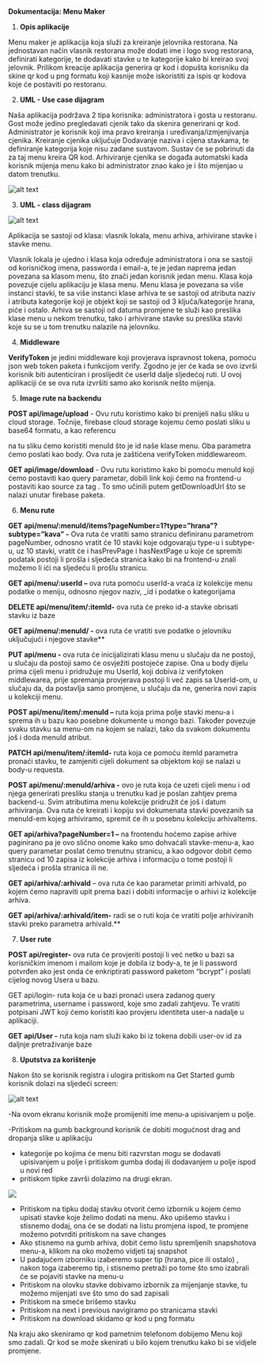 **Dokumentacija:  Menu Maker** 

1. **Opis aplikacije** 

Menu maker je aplikacija  koja služi za kreiranje  jelovnika restorana. Na jednostavan način vlasnik  restorana može dodati ime  i logo svog restorana, definirati kategorije,  te dodavati stavke u te kategorije kako bi kreirao svoj jelovnik. Prilikom kreacije aplikacija generira qr kod i dopušta korisniku  da skine qr kod u png formatu koji kasnije može iskoristiti za ispis  qr kodova koje će postaviti po restoranu. 

2. **UML -  Use case dijagram** 

Naša aplikacija podržava 2 tipa korisnika: administratora i gosta u restoranu. Gost može jedino pregledavati cjenik tako da skenira generirani qr kod. Administrator je korisnik koji ima pravo kreiranja i uređivanja/izmjenjivanja  cjenika. Kreiranje cjenika uključuje  Dodavanje naziva i cijena stavkama, te definiranje kategorija koje nisu zadane sustavom. Sustav će se pobrinuti da za taj menu kreira QR  kod.  Arhiviranje cjenika se događa automatski kada korisnik mijenja menu  kako  bi  administrator  znao  kako  je  i  što  mijenjao  u  datom  trenutku. 

![alt text](https://i.imgur.com/FfWJkFF.png)

3. **UML - class dijagram** 

![alt text](https://i.imgur.com/lB3fkif.png)

Aplikacija se sastoji  od klasa: vlasnik lokala, menu arhiva, arhivirane stavke i stavke menu.  

Vlasnik lokala je ujedno i klasa koja određuje administratora i ona se sastoji od korisničkog imena, passworda i email-a,  te je jedan naprema jedan povezana sa klasom menu, što znači jedan korisnik jedan menu. Klasa koja povezuje cijelu aplikaciju je klasa menu. Menu klasa je povezana sa više instanci stavki, te sa više instanci klase arhiva te se sastoji od atributa naziv i atributa kategorije  koji je objekt koji se sastoji od 3 ključa/kategorije  hrana, piće i ostalo. Arhiva se sastoji od datuma promjene te služi kao preslika klase menu u nekom trenutku, tako i arhivirane stavke su preslika stavki koje su se u tom trenutku nalazile na jelovniku. 

4. **Middleware** 

**VerifyToken** je jedini middleware koji provjerava ispravnost tokena, pomoću json web token paketa i funkcijom  verify. Zgodno je jer  će kada se ovo izvrši korisnik biti autenticiran i proslijedit će userId dalje sljedećoj ruti. U ovoj aplikaciji  će se ova ruta izvršiti  samo ako korisnik nešto mijenja.  

5. **Image rute na backendu**

**POST api/image/upload**  - Ovu rutu koristimo kako bi prenijeli  našu sliku u cloud storage. Točnije, firebase cloud storage kojemu ćemo poslati sliku u base64 formatu, a kao referencu 

na tu sliku ćemo koristiti menuId što je id naše klase menu. Oba parametra ćemo poslati kao body. Ova ruta je zaštićena verifyToken middlewareom. 

**GET api/image/download** - Ovu rutu koristimo kako bi pomoću menuId koji ćemo postaviti kao query parametar, dobili link koji ćemo na frontend-u postaviti kao source za tag <img>. To smo učinili putem getDownloadUrl što se nalazi unutar firebase paketa. 

6. **Menu rute** 

**GET  api/menu/:menuId/items?pageNumber=1?type=”hrana”?subtype=”kava”  -**  Ova ruta će vratiti samo stranicu definiranu parametrom pageNumber, odnosno vratit će 10 stavki koje odgovaraju type-u i subtype-u, uz 10 stavki, vratit će i  hasPrevPage i hasNextPage u koje će spremiti podatak postoji li prošla i sljedeća stranica kako bi na frontend-u znali možemo li ići na sljedeću li prošlu stranicu. 

**GET api/menu/:userId –** ova ruta pomoću userId-a vraća iz kolekcije menu podatke o meniju, odnosno njegov naziv, \_id i podatke o kategorijama 

**DELETE api/menu/item/:itemId-** ova ruta će preko id-a stavke obrisati stavku iz baze  

**GET api/menu/:menuId/ -** ova ruta će vratiti sve podatke o jelovniku uključujući i njegove stavke** 

**PUT api/menu -** ova ruta će inicijalizirati  klasu menu u slučaju da ne postoji, u slučaju da postoji samo će osvježiti postojeće zapise. Ona u body dijelu prima cijeli menu i pridružuje mu UserId, koji dobiva iz verifytoken middlewarea, prije spremanja provjerava postoji li već zapis sa UserId-om, u slučaju da, da postavlja samo promjene, u slučaju da ne, generira novi zapis u kolekciji menu. 

**POST api/menu/item/:menuId  –** ruta koja prima polje stavki menu-a i sprema ih u bazu kao posebne dokumente u mongo bazi. Također povezuje svaku stavku sa menu-om na kojem se nalazi, tako da svakom dokumentu još i doda menuId atribut. 

**PATCH api/menu/item/:itemId-**  ruta koja ce pomoću itemId parametra pronaći stavku, te zamjeniti cijeli dokument sa objektom koji se nalazi u body-u requesta.  

**POST api/menu/:menuId/arhiva  -** ovo je ruta koja će uzeti cijeli menu i od njega generirati presliku  stanja u trenutku kad je  poslan  zahtjev prema  backend-u. Svim  atributima menu kolekcije pridružit će još i  datum arhiviranja.  Ova ruta će kreirati i kopiju svi dokumenata stavki  povezanih  sa  menuId-em  kojeg  arhiviramo,  spremit  će  ih  u  posebnu  kolekciju arhivaItems.  

**GET api/arhiva?pageNumber=1 –** na frontendu hoćemo zapise arhive paginirano pa je ovo slično onome kako smo dohvaćali stavke-menu-a, kao query parametar poslat ćemo trenutnu stranicu, a kao odgovor dobit ćemo stranicu od 10 zapisa iz kolekcije arhiva i informaciju o tome postoji li sljedeća i prošla stranica ili ne. 

**GET api/arhiva/:arhivaId**  – ova ruta će kao parametar  primiti  arhivaId, po kojem ćemo napraviti upit prema bazi i dobiti informacije o arhivi iz kolekcije arhiva. 

**GET api/arhiva/:arhivaId/item-**  radi se o ruti koja će vratiti polje arhiviranih stavki preko parametra arhivaId.** 

7. **User rute** 

**POST api/register-** ova ruta će provjeriti postoji li već netko u bazi sa korisničkim imenom i mailom  koje je  dobila iz  body-a, te je li  password potvrđen ako jest onda će enkriptirati password paketom “bcrypt” i poslati cijelog novog Usera u bazu. 

GET api/login-  ruta koja će u bazi  pronaći usera zadanog query parametrima,  username  i password, koje smo zadali zahtjevu. Te vratiti potpisani JWT  koji ćemo koristiti kao provjeru identiteta user-a nadalje u aplikaciji. 

**GET api/User -** ruta koja nam služi kako bi iz tokena dobili user-ov id za daljnje pretraživanje baze 

8. **Uputstva za korištenje** 

Nakon što se korisnik  registra i ulogira pritiskom  na Get Started gumb korisnik dolazi na sljedeći screen: 

![alt text](https://imgur.com/lB3fkif)

-Na ovom ekranu korisnik može promijeniti ime menu-a upisivanjem u polje.  

-Pritiskom na gumb background korisnik će dobiti mogućnost drag and dropanja slike u aplikaciju 

- kategorije po kojima će menu biti razvrstan mogu se dodavati upisivanjem u polje i pritiskom gumba dodaj ili dodavanjem u polje ispod u novi red 
- pritiskom tipke završi dolazimo na drugi ekran. 

![](Aspose.Words.885d4f4e-227d-48d1-b7da-0e9d92d26fad.004.jpeg)

- Pritiskom na tipku dodaj stavku otvorit ćemo izbornik u kojem ćemo upisati stavke koje želimo dodati na menu. Ako upišemo stavku i stisnemo dodaj, ona će se dodati na listu promjena ispod, te promjene možemo potvrditi pritiskom na save changes 
- Ako stisnemo na gumb arhiva, dobit ćemo listu spremljenih snapshotova menu-a, klikom na oko možemo vidjeti taj snapshot 
- U padajućem izborniku izaberemo super tip (hrana, pice ili ostalo) , nakon toga izaberemo tip, i stisnemo pretraži po tome što smo izabrali će se pojaviti stavke na menu-u 
- Pritiskom na olovku stavke dobivamo izbornik za mijenjanje stavke, tu možemo mijenjati sve što smo do sad zapisali  
- Pritiskom na smeće brišemo stavku 
- Pritiskom na next i previous navigiramo po stranicama stavki 
- Pritiskom na download skidamo qr kod u png formatu 

Na kraju ako skeniramo qr kod pametnim telefonom  dobijemo Menu koji smo zadali. Qr kod se može skenirati u bilo kojem trenutku kako bi se vidjele promjene. 
